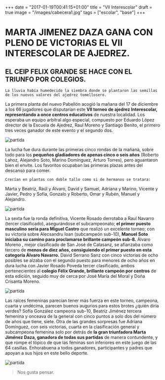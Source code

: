 +++
date = "2017-01-19T00:41:15+01:00"
title = "VII Interescolar"
draft = true
image = "/images/cabecera1.jpg"
tags = ["escolar", "base"]
+++

# MARTA JIMENEZ DAZA GANA CON PLENO DE VICTORIAS EL VII INTERESCOLAR DE AJEDREZ.

##  EL CEIP FELIX GRANDE SE HACE CON EL TRIUNFO POR COLEGIOS.

    La lluvia había humedecido la siembra donde se plantaron las semillas 
    de los nuevos valores del ajedrez tomellosero.  

La primera planta del nuevo Pabellón acogió la mañana del 17 de diciembre a los 66 jugadores que disputarían este **VII torneo de ajedrez Interescolar, representando a once centros educativos** de nuestra localidad. Los esperaba un equipo arbitral algo especial, compuesto por Eduardo López director de la Escuela de Ajedrez, Raul Moreno y Santiago Benito, el primero tres veces ganador de este evento y el segundo dos.

![partida](/images/cabecera1.jpg)




La lucha fue dura durante las primeras cinco rondas de la mañana, sobre todo para los **pequeños gladiadores de apenas cinco o seis años** (Roberto Lahoz, Alejandro Soto, Marino Domínguez, Arturo Torres), pero aguantaron bien el envite. Los favoritos ocupaban las primeras plazas antes del descanso para comer.

    Crecían en plantas con doble tallo como si de hermanos se tratara: 
    
 Marta y Beatriz, Raúl y Álvaro, David y Samuel, Adriana y Marino, Vicente y Javier, Pedro y Sofía, Gonzalo y Roberto, Omar y Rubén, Manuel y Alejandro.

![partida](/images/panoramica.JPG)

La sexta fue la ronda definitiva, Vicente Rosado derrotaba a Raul Navarro (tercer clasificado), asegurándose el subcampeonato; **el primer puesto masculino sería para Miguel Castro** que realizó un excelente torneo; con su victoria sobre Alecsandru Ioan (subcampeón sub-10), **Manuel Soto  iniciaba su camino para proclamarse brillante campeón sub-8.** Álvaro Moreno , mejor clasificado de San José de Calasanz, se afianzaba como tercero de **menos de diez años, consiguiendo el primer puesto en esta categoría Álvaro Navarro.** David Serrano Sanz con cinco victorias de ocho posibles se alzaba con el segundo puesto para menores de ocho años en dura lucha con Javier Rosado Poveda tercer clasificado, ambos pertenecientes al **colegio Félix Grande, brillante campeón por centros**
 de esta edición, seguido muy de cerca por José María del Moral y Doña Crisanta Moreno.


![partida](/images/chicas.JPG)

Las raíces femeninas parecían tener más fuerza en este torneo, campeona, cuarta y undécima, parecen buenos augurios para estos brotes ¿quién diría verdes?
Sofía González campeona sub-10, Beatriz Jiménez tercera femenina y onceava de la general con cinco puntos a solo dos del número de años que tiene, siete. Otra de las grandes sorpresas fue Adriana Domínguez, con seis victorias, cuarta en la clasificación general y subcampeona femenina solo por detrás de **la gran triunfadora Marta Jiménez Daza, ganadora de todas sus partidas** de manera contundente, y que rompe el tópico de que las féminas son inferiores en este juego de las 64 casillas.
Enhorabuena a todos ganadores, participantes y padres que apoyan a sus hijos en este bello deporte. 

![partida](/images/premios.JPG)


> Nos gusta pensar.


